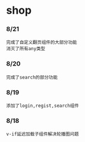 # shop

### 8/21

```
完成了自定义翻页组件的大部分功能
消灭了所有any类型
```

### 8/20

```
完成了search的部分功能
```

### 8/19

```
添加了login,regist,search组件
```

### 8/18

```
v-if延迟加载子组件解决轮播图问题
```
